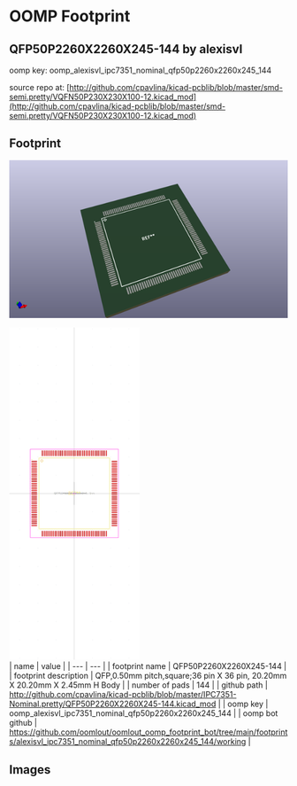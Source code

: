 # OOMP Footprint  
## QFP50P2260X2260X245-144  by alexisvl  
  
oomp key: oomp_alexisvl_ipc7351_nominal_qfp50p2260x2260x245_144  
  
source repo at: [http://github.com/cpavlina/kicad-pcblib/blob/master/smd-semi.pretty/VQFN50P230X230X100-12.kicad_mod](http://github.com/cpavlina/kicad-pcblib/blob/master/smd-semi.pretty/VQFN50P230X230X100-12.kicad_mod)  
## Footprint  
  
[![working_kicad_pcb_3d.png](working_kicad_pcb_3d_600.png)](working_kicad_pcb_3d.png)  
  
[![working.png](working_600.png)](working.png)  
| name | value | 
| --- | --- | 
| footprint name | QFP50P2260X2260X245-144 | 
| footprint description | QFP,0.50mm pitch,square;36 pin X 36 pin, 20.20mm X 20.20mm X 2.45mm H Body | 
| number of pads | 144 | 
| github path | http://github.com/cpavlina/kicad-pcblib/blob/master/IPC7351-Nominal.pretty/QFP50P2260X2260X245-144.kicad_mod | 
| oomp key | oomp_alexisvl_ipc7351_nominal_qfp50p2260x2260x245_144 | 
| oomp bot github | https://github.com/oomlout/oomlout_oomp_footprint_bot/tree/main/footprints/alexisvl_ipc7351_nominal_qfp50p2260x2260x245_144/working | 
## Images  
